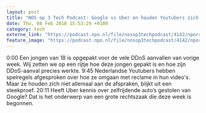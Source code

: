 ```yaml
---
layout: post
title: "NOS op 3 Tech Podcast: Google vs Uber en houden Youtubers zich aan hun eigen reclameregels?"
date: Thu, 08 Feb 2018 15:53:29 +0100
category: tech
externe_link: "https://podcast.npo.nl/file/nosop3techpodcast/4142/nporadio1_nosop3techpodcast_20180208_nos-op-3-tech-podcast-google-vs-uber-en-houden-youtubers-zich-aan-hun-eigen-reclameregels.mp3"
feature_image: "https://podcast.npo.nl/file/nosop3techpodcast/4142/nporadio1_nosop3techpodcast_20180208_nos-op-3-tech-podcast-google-vs-uber-en-houden-youtubers-zich-aan-hun-eigen-reclameregels.mp3"
---
```


0:00 Een jongen van 18 is opgepakt voor de vele DDoS aanvallen van vorige week. Wij zetten we op een rijtje hoe deze jongen gepakt is en hoe zijn DDoS-aanval precies werkte.
9:45 Nederlandse Youtubers hebben spelregels afgesproken over hoe ze omgaan met reclame in hun video's. Maar ze houden zich niet allemaal aan de afspraken, blijkt uit een steekproef.
20:11 Heeft Uber kennis over zelfrijdende auto’s gestolen van Google? Dat is het onderwerp van een grote rechtszaak die deze week is begonnen.<img src="http://feeds.feedburner.com/~r/nosop3-tech-podcast/~4/1HUQYfGe-8k" height="1" width="1" alt=""/>
